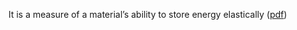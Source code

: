 It is a measure of a material’s ability to store energy elastically ([pdf](zotero://open-pdf/library/items/ZQSHVHBK?page=4&annotation=LMZ47Q67))